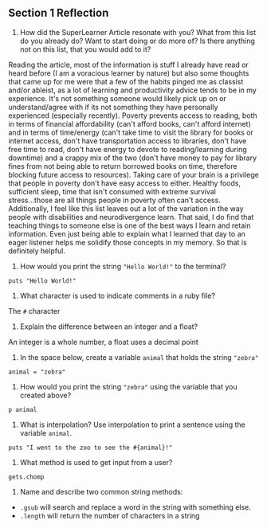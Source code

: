 ## Section 1 Reflection

1. How did the SuperLearner Article resonate with you? What from this list do you already do? Want to start doing or do more of? Is there anything not on this list, that you would add to it?  


Reading the article, most of the information is stuff I already have read or heard before (I am a voracious learner by nature) but also some thoughts that came up for me were that a few of the habits pinged me as classist and/or ableist, as a lot of learning and productivity advice tends to be in my experience. It's not something someone would likely pick up on or understand/agree with if its not something they have personally experienced (especially recently). Poverty prevents access to reading, both in terms of financial affordability (can't afford books, can't afford internet) and in terms of time/energy (can't take time to visit the library for books or internet access, don't have transportation access to libraries, don't have free time to read, don't have energy to devote to reading/learning during downtime) and a crappy mix of the two (don't have money to pay for library fines from not being able to return borrowed books on time, therefore blocking future access to resources). Taking care of your brain is a privilege that people in poverty don't have easy access to either. Healthy foods, sufficient sleep, time that isn't consumed with extreme survival stress...those are all things people in poverty often can't access. Additionally, I feel like this list leaves out a lot of the variation in the way people with disabilities and neurodivergence learn.
That said, I do find that teaching things to someone else is one of the best ways I learn and retain information. Even just being able to explain what I learned that day to an eager listener helps me solidify those concepts in my memory. So that is definitely helpful.


1. How would you print the string `"Hello World!"` to the terminal?

`puts "Hello World!"`  


1. What character is used to indicate comments in a ruby file?

The `#` character  


1. Explain the difference between an integer and a float?

An integer is a whole number, a float uses a decimal point  


1. In the space below, create a variable `animal` that holds the string `"zebra"`  

`animal = "zebra"`  


1. How would you print the string `"zebra"` using the variable that you created above?  

`p animal`  


1. What is interpolation? Use interpolation to print a sentence using the variable `animal`.  

`puts "I went to the zoo to see the #{animal}!"`  


1. What method is used to get input from a user?  

`gets.chomp`  


1. Name and describe two common string methods:  

* `.gsub` will search and replace a word in the string with something else.   
* `.length` will return the number of characters in a string  
 
